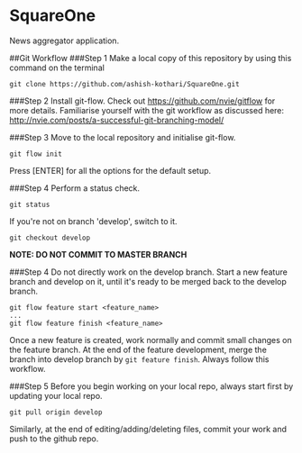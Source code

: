 # SquareOne
News aggregator application.

##Git Workflow
###Step 1
Make a local copy of this repository by using this command on the terminal 
``` git
git clone https://github.com/ashish-kothari/SquareOne.git
```

###Step 2
Install git-flow.
Check out https://github.com/nvie/gitflow for more details.
Familiarise yourself with the git workflow as discussed here: http://nvie.com/posts/a-successful-git-branching-model/

###Step 3
Move to the local repository and initialise git-flow.
``` git
git flow init
```
Press [ENTER] for all the options for the default setup.

###Step 4
Perform a status check.
``` git
git status
```
If you're not on branch 'develop', switch to it.
``` git
git checkout develop
```
**NOTE: DO NOT COMMIT TO MASTER BRANCH**

###Step 4
Do not directly work on the develop branch. Start a new feature branch and develop on it, until it's ready to be merged back to the develop branch.

``` git
git flow feature start <feature_name>
...
git flow feature finish <feature_name>
```
Once a new feature is created, work normally and commit small changes on the feature branch. At the end of the feature development, merge the branch into develop branch by ``` git feature finish ```. Always follow this workflow.

###Step 5
Before you begin working on your local repo, always start first by updating your local repo.
``` git 
git pull origin develop
```
Similarly, at the end of editing/adding/deleting files, commit your work and push to the github repo.



